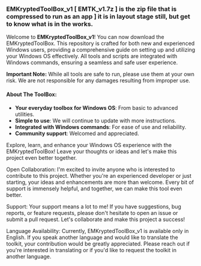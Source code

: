 ### EMKryptedToolBox_v1 [ EMTK_v1.7z ] is the zip file that is compressed to run as an app ] it is in layout stage still, but get to know what is in the works.

Welcome to **EMKryptedToolBox_v1**! You can now download the EMKryptedToolBox. This repository is crafted for both new and experienced Windows users, providing a comprehensive guide on setting up and utilizing your Windows OS effectively. All tools and scripts are integrated with Windows commands, ensuring a seamless and safe user experience.

**Important Note:** While all tools are safe to run, please use them at your own risk. We are not responsible for any damages resulting from improper use.

#### About The ToolBox:
- **Your everyday toolbox for Windows OS**: From basic to advanced utilities.
- **Simple to use**: We will continue to update with more instructions.
- **Integrated with Windows commands**: For ease of use and reliability.
- **Community support**: Welcomed and appreciated.

Explore, learn, and enhance your Windows OS experience with the EMKryptedToolBox! Leave your thoughts or ideas and let's make this project even better together.

Open Collaboration:
I'm excited to invite anyone who is interested to contribute to this project. Whether you're an experienced developer or just starting, your ideas and enhancements are more than welcome. Every bit of support is immensely helpful, and together, we can make this tool even better.

Support:
Your support means a lot to me! If you have suggestions, bug reports, or feature requests, please don't hesitate to open an issue or submit a pull request. Let's collaborate and make this project a success!

Language Availability: 
Currently, EMKryptedToolBox_v1 is available only in English. If you speak another language and would like to translate the toolkit, your contribution would be greatly appreciated. Please reach out if you're interested in translating or if you'd like to request the toolkit in another language.
